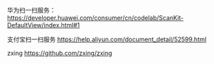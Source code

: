 华为扫一扫服务：https://developer.huawei.com/consumer/cn/codelab/ScanKit-DefaultView/index.html#1

支付宝扫一扫服务 https://help.aliyun.com/document_detail/52599.html

zxing https://github.com/zxing/zxing
